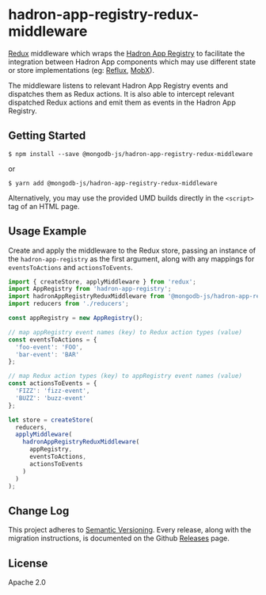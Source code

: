 # hadron-app-registry-redux-middleware

[Redux](https://redux.js.org) middleware which wraps the [Hadron App Registry](https://github.com/mongodb-js/hadron-app-registry) to facilitate the integration between Hadron App components which may use different state or store implementations (eg: [Reflux](https://github.com/reflux/refluxjs), [MobX](https://github.com/mobxjs/mobx)).

The middleware listens to relevant Hadron App Registry events and dispatches them as Redux actions. It is also able to intercept relevant dispatched Redux actions and emit them as events in the Hadron App Registry.

## Getting Started

```
$ npm install --save @mongodb-js/hadron-app-registry-redux-middleware
```

or

```
$ yarn add @mongodb-js/hadron-app-registry-redux-middleware
```

Alternatively, you may use the provided UMD builds directly in the `<script>` tag of an HTML page.

## Usage Example

Create and apply the middleware to the Redux store, passing an instance of the `hadron-app-registry` as the first argument, along with any mappings for `eventsToActions` and `actionsToEvents`.

```javascript
import { createStore, applyMiddleware } from 'redux';
import AppRegistry from 'hadron-app-registry';
import hadronAppRegistryReduxMiddleware from '@mongodb-js/hadron-app-registry-redux-middleware';
import reducers from './reducers';

const appRegistry = new AppRegistry();

// map appRegistry event names (key) to Redux action types (value)
const eventsToActions = {
  'foo-event': 'FOO',
  'bar-event': 'BAR'
};

// map Redux action types (key) to appRegistry event names (value)
const actionsToEvents = {
  'FIZZ': 'fizz-event',
  'BUZZ': 'buzz-event'
};

let store = createStore(
  reducers,
  applyMiddleware(
    hadronAppRegistryReduxMiddleware(
      appRegistry,
      eventsToActions,
      actionsToEvents
    )
  )
);
```

## Change Log

This project adheres to [Semantic Versioning](http://semver.org/).
Every release, along with the migration instructions, is documented on the Github [Releases](https://github.com/reactjs/redux/releases) page.

## License

Apache 2.0
